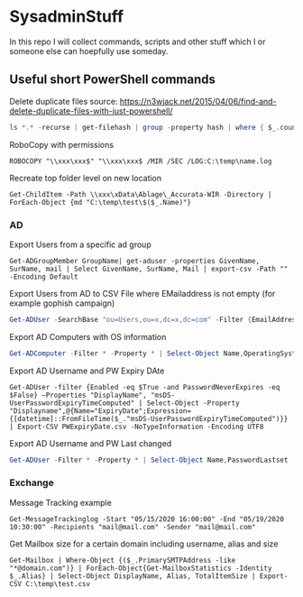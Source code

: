 # SysadminStuff
In this repo I will collect commands, scripts and other stuff which I or someone else can hoepfully use someday.
## Useful short PowerShell commands 

Delete duplicate files source: https://n3wjack.net/2015/04/06/find-and-delete-duplicate-files-with-just-powershell/
```powershell
ls *.* -recurse | get-filehash | group -property hash | where { $_.count -gt 1 } | % { $_.group | select -skip 1 } | del
```
RoboCopy with permissions
```
ROBOCOPY "\\xxx\xxx$" "\\xxx\xxx$ /MIR /SEC /LOG:C:\temp\name.log
```
Recreate top folder level on new location
```
Get-ChildItem -Path \\xxx\xData\Ablage\_Accurata-WIR -Directory | ForEach-Object {md "C:\temp\test\$($_.Name)"}
```
### AD
Export Users from a specific ad group 
```
Get-ADGroupMember GroupName| get-aduser -properties GivenName, SurName, mail | Select GivenName, SurName, Mail | export-csv -Path "" -Encoding Default
```
Export Users from AD to CSV File where EMailaddress is not empty (for example gophish campaign)
```powershell
Get-ADUser -SearchBase "ou=Users,ou=x,dc=x,dc=com" -Filter {EmailAddress -like '*'} -Properties * | select GivenName, SurName,EmailAddress | export-csv -Path "C:\temp\gg.csv" -Encoding "UTF8" -Delimiter ","

```
Export AD Computers with OS information
```powershell
Get-ADComputer -Filter * -Property * | Select-Object Name,OperatingSystem,OperatingSystemVersion | Export-CSV AllWindows.csv -NoTypeInformation -Encoding UTF8
```
Export AD Username and PW Expiry DAte
```
Get-ADUser -filter {Enabled -eq $True -and PasswordNeverExpires -eq $False} –Properties "DisplayName", "msDS-UserPasswordExpiryTimeComputed" | Select-Object -Property "Displayname",@{Name="ExpiryDate";Expression={[datetime]::FromFileTime($_."msDS-UserPasswordExpiryTimeComputed")}} | Export-CSV PWExpiryDate.csv -NoTypeInformation -Encoding UTF8
```
Export AD Username and PW Last changed
```powershell
Get-ADUser -Filter * -Property * | Select-Object Name,PasswordLastset | Export-CSV PWLastSet.csv -NoTypeInformation -Encoding UTF8
```
### Exchange
Message Tracking example
```
Get-MessageTrackinglog -Start "05/15/2020 16:00:00" -End "05/19/2020 10:30:00" -Recipients "mail@mail.com" -Sender "mail@mail.com"
```
Get Mailbox size for a certain domain including username, alias and size
```
Get-Mailbox | Where-Object {($_.PrimarySMTPAddress -like "*@domain.com")} | ForEach-Object{Get-MailboxStatistics -Identity $_.Alias} | Select-Object DisplayName, Alias, TotalItemSize | Export-CSV C:\temp\test.csv
```
